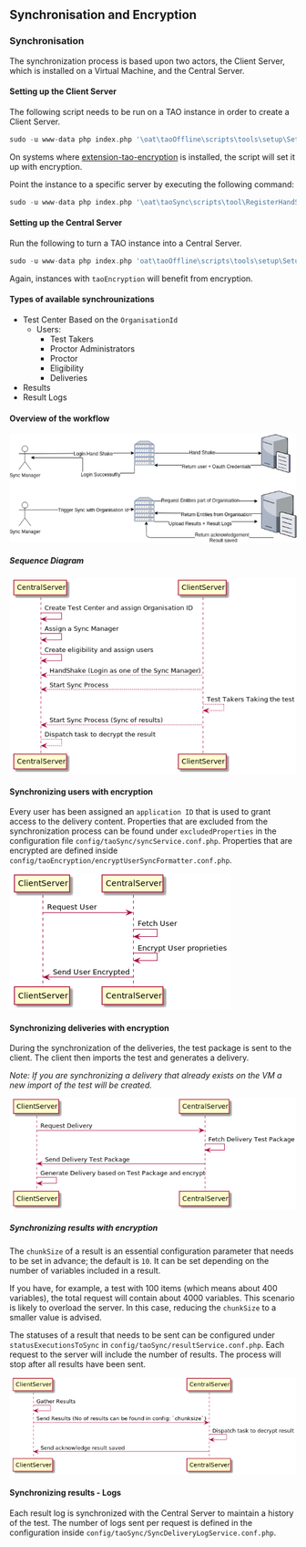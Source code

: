 ## Synchronisation and Encryption

### Synchronisation
The synchronization process is based upon two actors, the Client Server, which is installed on a Virtual Machine, and the Central Server.

#### Setting up the Client Server
The following script needs to be run on a TAO instance in order to create a Client Server.

```php
sudo -u www-data php index.php '\oat\taoOffline\scripts\tools\setup\SetupClientServer'
```

On systems where [extension-tao-encryption](https://github.com/oat-sa/extension-tao-encryption) is installed, the script will set it up with encryption.
    
Point the instance to a specific server by executing the following command:
 
 ```php
sudo -u www-data php index.php '\oat\taoSync\scripts\tool\RegisterHandShakeRootURL' --rootUrl=http://tao-central.dev/
 ```

#### Setting up the Central Server
Run the following to turn a TAO instance into a Central Server.

```php
sudo -u www-data php index.php 'oat\taoOffline\scripts\tools\setup\SetupCentralServer'
```

Again, instances with `taoEncryption` will benefit from encryption.

#### Types of available synchrounizations
* Test Center Based on the `OrganisationId`
    * Users:
      * Test Takers
      * Proctor Administrators
      * Proctor
      * Eligibility
      * Deliveries
* Results   
* Result Logs


#### Overview of the workflow
![Overview workflow](docs/overview_sync.png)

##### Sequence Diagram
![Sequence Diagram](docs/sync_flow.png)

#### Synchronizing users with encryption
Every user has been assigned an `application ID` that is used to grant access to the delivery content. Properties that are excluded from the synchronization process can be found under `excludedProperties` in the configuration file `config/taoSync/syncService.conf.php`.  Properties that are encrypted are defined inside `config/taoEncryption/encryptUserSyncFormatter.conf.php`.

![Synchronizing users](docs/sync_users.png)

#### Synchronizing deliveries with encryption
During the synchronization of the deliveries, the test package is sent to the client. The client then imports the test and generates a delivery. 

_Note: If you are synchronizing a delivery that already exists on the VM a new import of the test will be created._

![Synchronizing Deliveries](docs/sync_delivery.png)

##### Synchronizing results with encryption
The `chunkSize` of a result is an essential configuration parameter that needs to be set in advance; the default is `10`. It can be set depending on the number of variables included in a result.

If you have, for example, a test with 100 items (which means about 400 variables), the total request will contain about 4000 variables. This scenario is likely to overload the server. In this case, reducing the `chunkSize` to a smaller value is advised.

The statuses of a result that needs to be sent can be configured under `statusExecutionsToSync` in `config/taoSync/resultService.conf.php`. Each request to the server will include the number of results. The process will stop after all results have been sent.

![Synchronizing Results](docs/sync_results.png)

#### Synchronizing results - Logs
Each result log is synchronized with the Central Server to maintain a history of the test. The number of logs sent per request is defined in the configuration inside `config/taoSync/SyncDeliveryLogService.conf.php`.
